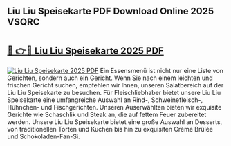 ## Liu Liu Speisekarte PDF Download Online 2025 VSQRC

# <h2><a href="http://gc9yn9.nevu.top/?p=Liu+Liu+Speisekarte">🔗 👉🔴 Liu Liu Speisekarte 2025 PDF</a></h2>

[![Liu Liu Speisekarte 2025 PDF](https://i.imgur.com/dBaPXMq.png)](http://gc9yn9.nevu.top/?p=Liu+Liu+Speisekarte)
Ein Essensmenü ist nicht nur eine Liste von Gerichten, sondern auch ein Gericht. Wenn Sie nach einem leichten und frischen Gericht suchen, empfehlen wir Ihnen, unseren Salatbereich auf der Liu Liu Speisekarte zu besuchen. Für Fleischliebhaber bietet unsere Liu Liu Speisekarte eine umfangreiche Auswahl an Rind-, Schweinefleisch-, Hühnchen- und Fischgerichten. Unseren Auserwählten bieten wir exquisite Gerichte wie Schaschlik und Steak an, die auf fettem Feuer zubereitet werden. Unsere Liu Liu Speisekarte bietet eine große Auswahl an Desserts, von traditionellen Torten und Kuchen bis hin zu exquisiten Crème Brûlée und Schokoladen-Fan-Si.
